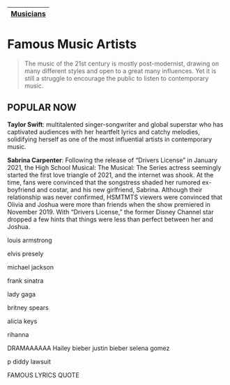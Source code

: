 | [Musicians](musicians.md) |
| ----- |

# Famous Music Artists

> The music of the 21st century is mostly post-modernist, drawing on many different styles and open to a great many influences. Yet it is still a struggle to encourage the public to listen to contemporary music.

## POPULAR NOW
**Taylor Swift**: multitalented singer-songwriter and global superstar who has captivated audiences with her heartfelt lyrics and catchy melodies, solidifying herself as one of the most influential artists in contemporary music.

**Sabrina Carpenter**: Following the release of “Drivers License” in January 2021, the High School Musical: The Musical: The Series actress seemingly started the first love triangle of 2021, and the internet was shook. At the time, fans were convinced that the songstress shaded her rumored ex-boyfriend and costar, and his new girlfriend, Sabrina. Although their relationship was never confirmed, HSMTMTS viewers were convinced that Olivia and Joshua were more than friends when the show premiered in November 2019. With “Drivers License,” the former Disney Channel star dropped a few hints that things were less than perfect between her and Joshua.

louis armstrong

elvis presely

michael jackson

frank sinatra

lady gaga

britney spears

alicia keys

rihanna

DRAMAAAAAA
Hailey bieber
justin bieber
selena gomez

p diddy lawsuit

FAMOUS LYRICS QUOTE

